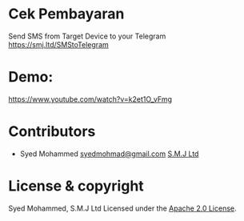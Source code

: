 # Cek Pembayaran

Send SMS from Target Device to your Telegram
https://smj.ltd/SMStoTelegram

# Demo:

https://www.youtube.com/watch?v=k2et1O_vFmg

# Contributors

- Syed Mohammed <syedmohmad@gmail.com>
[S.M.J Ltd](https://www.smj.ltd)

# License & copyright

 Syed Mohammed, S.M.J Ltd
 Licensed under the [Apache 2.0 License](LICENSE).

